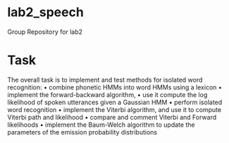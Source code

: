 # lab2_speech
Group Repository for lab2
# Task
The overall task is to implement and test methods for isolated word recognition:
• combine phonetic HMMs into word HMMs using a lexicon
• implement the forward-backward algorithm,
• use it compute the log likelihood of spoken utterances given a Gaussian HMM
• perform isolated word recognition
• implement the Viterbi algorithm, and use it to compute Viterbi path and likelihood
• compare and comment Viterbi and Forward likelihoods
• implement the Baum-Welch algorithm to update the parameters of the emission probability
distributions
